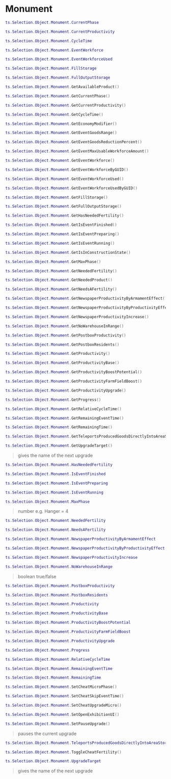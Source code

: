 # Monument

```lua
ts.Selection.Object.Monument.CurrentPhase
```

```lua
ts.Selection.Object.Monument.CurrentProductivity
```

```lua
ts.Selection.Object.Monument.CycleTime
```

```lua
ts.Selection.Object.Monument.EventWorkforce
```

```lua
ts.Selection.Object.Monument.EventWorkforceUsed
```

```lua
ts.Selection.Object.Monument.FillStorage
```

```lua
ts.Selection.Object.Monument.FullOutputStorage
```

```lua
ts.Selection.Object.Monument.GetAvailableProduct()
```

```lua
ts.Selection.Object.Monument.GetCurrentPhase()
```

```lua
ts.Selection.Object.Monument.GetCurrentProductivity()
```

```lua
ts.Selection.Object.Monument.GetCycleTime()
```

```lua
ts.Selection.Object.Monument.GetEconomyModifier()
```

```lua
ts.Selection.Object.Monument.GetEventGoodsRange()
```

```lua
ts.Selection.Object.Monument.GetEventGoodsReductionPercent()
```

```lua
ts.Selection.Object.Monument.GetEventMaxUsableWorkforceAmount()
```

```lua
ts.Selection.Object.Monument.GetEventWorkforce()
```

```lua
ts.Selection.Object.Monument.GetEventWorkforceByGUID()
```

```lua
ts.Selection.Object.Monument.GetEventWorkforceUsed()
```

```lua
ts.Selection.Object.Monument.GetEventWorkforceUsedByGUID()
```

```lua
ts.Selection.Object.Monument.GetFillStorage()
```

```lua
ts.Selection.Object.Monument.GetFullOutputStorage()
```

```lua
ts.Selection.Object.Monument.GetHasNeededFertility()
```

```lua
ts.Selection.Object.Monument.GetIsEventFinished()
```

```lua
ts.Selection.Object.Monument.GetIsEventPreparing()
```

```lua
ts.Selection.Object.Monument.GetIsEventRunning()
```

```lua
ts.Selection.Object.Monument.GetIsInConstructionState()
```

```lua
ts.Selection.Object.Monument.GetMaxPhase()
```

```lua
ts.Selection.Object.Monument.GetNeededFertility()
```

```lua
ts.Selection.Object.Monument.GetNeededProduct()
```

```lua
ts.Selection.Object.Monument.GetNeedsAFertility()
```

```lua
ts.Selection.Object.Monument.GetNewspaperProductivityByArmamentEffect()
```

```lua
ts.Selection.Object.Monument.GetNewspaperProductivityByProductivityEffect()
```

```lua
ts.Selection.Object.Monument.GetNewspaperProductivityIncrease()
```

```lua
ts.Selection.Object.Monument.GetNoWarehouseInRange()
```

```lua
ts.Selection.Object.Monument.GetPostboxProductivity()
```

```lua
ts.Selection.Object.Monument.GetPostboxResidents()
```

```lua
ts.Selection.Object.Monument.GetProductivity()
```

```lua
ts.Selection.Object.Monument.GetProductivityBase()
```

```lua
ts.Selection.Object.Monument.GetProductivityBoostPotential()
```

```lua
ts.Selection.Object.Monument.GetProductivityFarmFieldBoost()
```

```lua
ts.Selection.Object.Monument.GetProductivityUpgrade()
```

```lua
ts.Selection.Object.Monument.GetProgress()
```

```lua
ts.Selection.Object.Monument.GetRelativeCycleTime()
```

```lua
ts.Selection.Object.Monument.GetRemainingEventTime()
```

```lua
ts.Selection.Object.Monument.GetRemainingTime()
```

```lua
ts.Selection.Object.Monument.GetTeleportsProducedGoodsDirectlyIntoAreaStorage()
```

```lua
ts.Selection.Object.Monument.GetUpgradeTarget()
```
> gives the name of the next upgrade

```lua
ts.Selection.Object.Monument.HasNeededFertility
```

```lua
ts.Selection.Object.Monument.IsEventFinished
```

```lua
ts.Selection.Object.Monument.IsEventPreparing
```

```lua
ts.Selection.Object.Monument.IsEventRunning
```

```lua
ts.Selection.Object.Monument.MaxPhase
```
> number e.g. Hanger = 4

```lua
ts.Selection.Object.Monument.NeededFertility
```

```lua
ts.Selection.Object.Monument.NeedsAFertility
```

```lua
ts.Selection.Object.Monument.NewspaperProductivityByArmamentEffect
```

```lua
ts.Selection.Object.Monument.NewspaperProductivityByProductivityEffect
```

```lua
ts.Selection.Object.Monument.NewspaperProductivityIncrease
```

```lua
ts.Selection.Object.Monument.NoWarehouseInRange
```
> boolean true/false

```lua
ts.Selection.Object.Monument.PostboxProductivity
```

```lua
ts.Selection.Object.Monument.PostboxResidents
```

```lua
ts.Selection.Object.Monument.Productivity
```

```lua
ts.Selection.Object.Monument.ProductivityBase
```

```lua
ts.Selection.Object.Monument.ProductivityBoostPotential
```

```lua
ts.Selection.Object.Monument.ProductivityFarmFieldBoost
```

```lua
ts.Selection.Object.Monument.ProductivityUpgrade
```

```lua
ts.Selection.Object.Monument.Progress
```

```lua
ts.Selection.Object.Monument.RelativeCycleTime
```

```lua
ts.Selection.Object.Monument.RemainingEventTime
```

```lua
ts.Selection.Object.Monument.RemainingTime
```

```lua
ts.Selection.Object.Monument.SetCheatMicroPhase()
```

```lua
ts.Selection.Object.Monument.SetCheatSkipEventTime()
```

```lua
ts.Selection.Object.Monument.SetCheatUpgradeMicro()
```

```lua
ts.Selection.Object.Monument.SetOpenExhibitionUI()
```

```lua
ts.Selection.Object.Monument.SetPauseUpgrade()
```
> pauses the current upgrade

```lua
ts.Selection.Object.Monument.TeleportsProducedGoodsDirectlyIntoAreaStorage
```

```lua
ts.Selection.Object.Monument.ToggleCheatFertility()
```

```lua
ts.Selection.Object.Monument.UpgradeTarget
```
> gives the name of the next upgrade